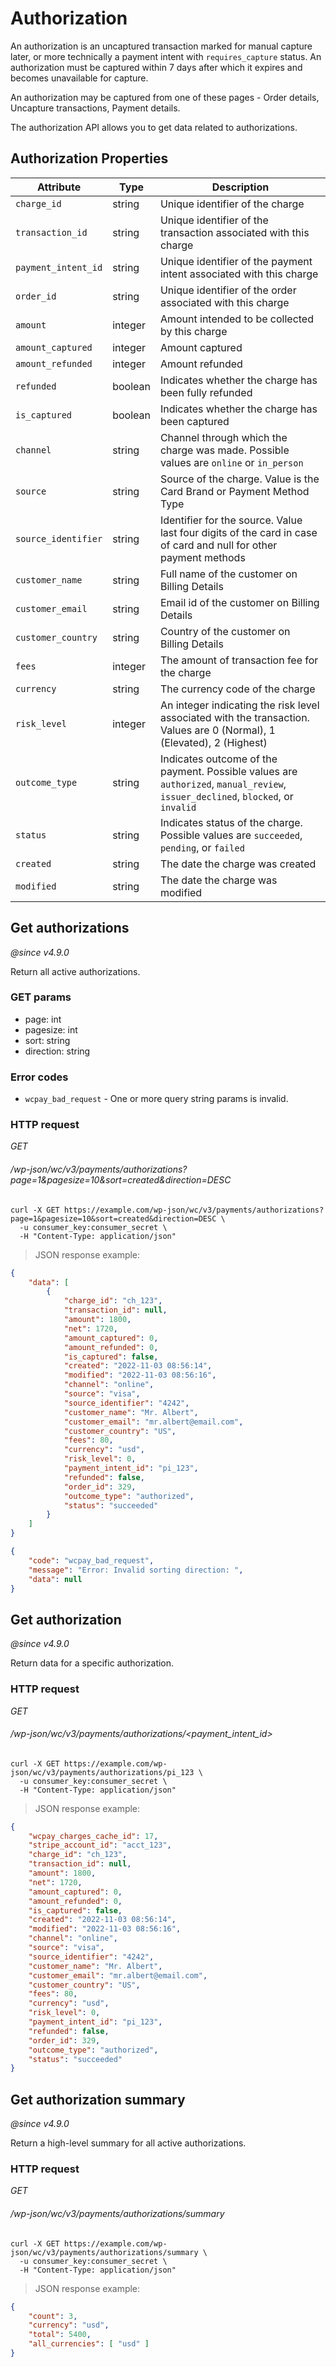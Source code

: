 # Authorization

An authorization is an uncaptured transaction marked for manual capture later, or more technically a payment intent with `requires_capture` status. An authorization must be captured within 7 days after which it expires and becomes unavailable for capture.

An authorization may be captured from one of these pages - Order details, Uncapture transactions, Payment details.

The authorization API allows you to get data related to authorizations.

## Authorization Properties

| Attribute | Type | Description |
| --------- | ------ | --------------- |
| `charge_id` | string | Unique identifier of the charge |
| `transaction_id` | string | Unique identifier of the transaction associated with this charge |
| `payment_intent_id` | string | Unique identifier of the payment intent associated with this charge |
| `order_id` | string | Unique identifier of the order associated with this charge |
| `amount` | integer | Amount intended to be collected by this charge  |
| `amount_captured` | integer | Amount captured |
| `amount_refunded` | integer | Amount refunded |
| `refunded` | boolean | Indicates whether the charge has been fully refunded |
| `is_captured` | boolean | Indicates whether the charge has been captured |
| `channel` | string | Channel through which the charge was made. Possible values are `online` or `in_person` |
| `source` | string | Source of the charge. Value is the Card Brand or Payment Method Type |
| `source_identifier` | string | Identifier for the source. Value  last four digits of the card in case of card and null for other payment methods |
| `customer_name` | string | Full name of the customer on Billing Details |
| `customer_email` | string | Email id of the customer on Billing Details |
| `customer_country` | string | Country of the customer on Billing Details |
| `fees` | integer | The amount of transaction fee for the charge |
| `currency` | string | The currency code of the charge |
| `risk_level` | integer | An integer indicating the risk level associated with the transaction. Values are 0 (Normal), 1 (Elevated), 2 (Highest)   |
| `outcome_type` | string | Indicates outcome of the payment. Possible values are `authorized`, `manual_review`, `issuer_declined`, `blocked`, or `invalid` |
| `status` | string | Indicates status of the charge. Possible values are `succeeded`, `pending`, or `failed` |
| `created` | string | The date the charge was created |
| `modified` | string | The date the charge was modified |

## Get authorizations

_@since v4.9.0_

Return all active authorizations.

### GET params

-   page: int
-   pagesize: int
-   sort: string
-   direction: string

### Error codes

-   `wcpay_bad_request` - One or more query string params is invalid.

### HTTP request

<div class="api-endpoint">
  <div class="endpoint-data">
    <i class="label label-get">GET</i>
    <h6>/wp-json/wc/v3/payments/authorizations?page=1&pagesize=10&sort=created&direction=DESC</h6>
  </div>
</div>

```shell
curl -X GET https://example.com/wp-json/wc/v3/payments/authorizations?page=1&pagesize=10&sort=created&direction=DESC \
  -u consumer_key:consumer_secret \
  -H "Content-Type: application/json"
```

> JSON response example:

```json
{
	"data": [
		{
			"charge_id": "ch_123",
			"transaction_id": null,
			"amount": 1800,
			"net": 1720,
			"amount_captured": 0,
			"amount_refunded": 0,
			"is_captured": false,
			"created": "2022-11-03 08:56:14",
			"modified": "2022-11-03 08:56:16",
			"channel": "online",
			"source": "visa",
			"source_identifier": "4242",
			"customer_name": "Mr. Albert",
			"customer_email": "mr.albert@email.com",
			"customer_country": "US",
			"fees": 80,
			"currency": "usd",
			"risk_level": 0,
			"payment_intent_id": "pi_123",
			"refunded": false,
			"order_id": 329,
			"outcome_type": "authorized",
			"status": "succeeded"
		}
	]
}
```

```json
{
	"code": "wcpay_bad_request",
	"message": "Error: Invalid sorting direction: ",
	"data": null
}
```

## Get authorization

_@since v4.9.0_

Return data for a specific authorization.

### HTTP request

<div class="api-endpoint">
  <div class="endpoint-data">
    <i class="label label-get">GET</i>
    <h6>/wp-json/wc/v3/payments/authorizations/&lt;payment_intent_id&gt;</h6>
  </div>
</div>

```shell
curl -X GET https://example.com/wp-json/wc/v3/payments/authorizations/pi_123 \
  -u consumer_key:consumer_secret \
  -H "Content-Type: application/json"
```

> JSON response example:

```json
{
	"wcpay_charges_cache_id": 17,
	"stripe_account_id": "acct_123",
	"charge_id": "ch_123",
	"transaction_id": null,
	"amount": 1800,
	"net": 1720,
	"amount_captured": 0,
	"amount_refunded": 0,
	"is_captured": false,
	"created": "2022-11-03 08:56:14",
	"modified": "2022-11-03 08:56:16",
	"channel": "online",
	"source": "visa",
	"source_identifier": "4242",
	"customer_name": "Mr. Albert",
	"customer_email": "mr.albert@email.com",
	"customer_country": "US",
	"fees": 80,
	"currency": "usd",
	"risk_level": 0,
	"payment_intent_id": "pi_123",
	"refunded": false,
	"order_id": 329,
	"outcome_type": "authorized",
	"status": "succeeded"
}
```

## Get authorization summary

_@since v4.9.0_

Return a high-level summary for all active authorizations.

### HTTP request

<div class="api-endpoint">
  <div class="endpoint-data">
    <i class="label label-get">GET</i>
    <h6>/wp-json/wc/v3/payments/authorizations/summary</h6>
  </div>
</div>

```shell
curl -X GET https://example.com/wp-json/wc/v3/payments/authorizations/summary \
  -u consumer_key:consumer_secret \
  -H "Content-Type: application/json"
```

> JSON response example:

```json
{
	"count": 3,
	"currency": "usd",
	"total": 5400,
	"all_currencies": [ "usd" ]
}
```
